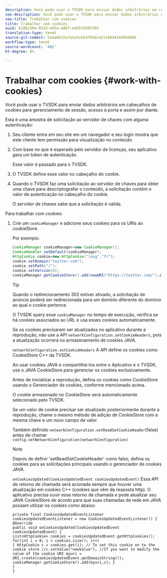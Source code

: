 ```yaml
---
description: Você pode usar o TVSDK para enviar dados arbitrários em cabeçalhos de cookies para gerenciamento de sessão, acesso à porta e assim por diante.
seo-description: Você pode usar o TVSDK para enviar dados arbitrários em cabeçalhos de cookies para gerenciamento de sessão, acesso à porta e assim por diante.
seo-title: Trabalhar com cookies
title: Trabalhar com cookies
uuid: 618bc59a-032d-445e-a867-ed2bf260570d
translation-type: tm+mt
source-git-commit: 5ada8632a7a5e3cb5d795dc42110844244656095
workflow-type: tm+mt
source-wordcount: '402'
ht-degree: 0%

---
```



# Trabalhar com cookies {#work-with-cookies}

Você pode usar o TVSDK para enviar dados arbitrários em cabeçalhos de cookies para gerenciamento de sessão, acesso à porta e assim por diante.

Esta é uma amostra de solicitação ao servidor de chaves com alguma autenticação:

1. Seu cliente entra em seu site em um navegador e seu login mostra que este cliente tem permissão para visualização no conteúdo.
1. Com base no que é esperado pelo servidor de licenças, seu aplicativo gera um token de autenticação.

   Esse valor é passado para o TVSDK.
1. O TVSDK define esse valor no cabeçalho do cookie.
1. Quando o TVSDK faz uma solicitação ao servidor de chaves para obter uma chave para descriptografar o conteúdo, a solicitação contém o valor de autenticação no cabeçalho do cookie.

   O servidor de chaves sabe que a solicitação é válida.

Para trabalhar com cookies:

1. Crie um `cookieManager` e adicione seus cookies para os URIs ao cookieStore.

   Por exemplo:

   ```java
   CookieManager cookieManager=new CookieManager(); 
   CookieHandler.setDefault(cookieManager);  
   HttpCookie cookie=new HttpCookie("lang","fr"); 
   cookie.setDomain("twitter.com");  
   cookie.setPath("/"); 
   cookie.setVersion(0); 
   cookieManager.getCookieStore().add(newURI("https://twitter.com/"),cookie);
   ```

   >[!TIP]
   >
   >Quando o redirecionamento 302 estiver ativado, a solicitação de anúncio poderá ser redirecionada para um domínio diferente do domínio ao qual o cookie pertence.

   O TVSDK query esse `cookieManager` no tempo de execução, verifica se há cookies associados ao URL e usa esses cookies automaticamente.

   Se os cookies precisarem ser atualizados no aplicativo durante a reprodução, não use a API `networkConfiguration.setCookieHeaders`, pois a atualização ocorrerá no armazenamento de cookies JAVA.

   `networkConfiguration.setCookieHeaders` A API define os cookies como CookieStore C++ da TVSDK.

   Ao usar cookies JAVA e compartilhá-los entre o Aplicativo e o TVSDK, use o JAVA CookieStore para gerenciar os cookies exclusivamente.

   Antes de inicializar a reprodução, defina os cookies como CookieStore usando o Gerenciador de cookies, conforme mencionado acima.

   O cookie armazenado no CookieStore será automaticamente selecionado pelo TVSDK.

   Se um valor de cookie precisar ser atualizado posteriormente durante a reprodução, chame o mesmo método de adição de CookieStore com a mesma chave e um novo campo de valor.

   Também definido
   `networkConfiguration.setReadSetCookieHeader`(false) antes de chamar
   `config.setNetworkConfiguration(networkConfiguration)`

   >[!NOTE]
   >
   >Depois de definir &#39;setReadSetCookieHeader&#39; como falso, defina os cookies para as solicitações principais usando o gerenciador de cookies JAVA.

   `onCookiesUpdated(CookiesUpdatedEvent cookiesUpdatedEvent)`
Essa API de retorno de chamada será acionada sempre que houver uma atualização em cookies C++ (cookies que vêm da resposta http). O aplicativo precisa ouvir esse retorno de chamada e pode atualizar seu JAVA CookieStore de acordo para que suas chamadas de rede em JAVA possam utilizar os cookies como abaixo:

   ```
   private final CookiesUpdatedEventListener cookiesUpdatedEventListener = new CookiesUpdatedEventListener() {
   @Override
   public void onCookiesUpdated(CookiesUpdatedEvent cookiesUpdatedEvent) {
   List<HttpCookie> cookies = cookiesUpdatedEvent.getHttpCookies();
   for(int i = 0; i < cookies.size(); i++)
   { HttpCookie c = cookies.get(i); // To set this cookie on to the cookie store //c.setValue("newValue"); //If you want to modify the value of the cookie URI myuri = URI.create(cookiesUpdatedEvent.getDomainString()); cookieManager.getCookieStore().add(myuri,c); }
   }
   }
   ```
